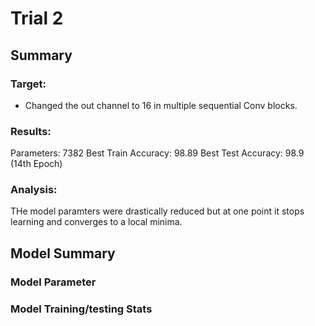 # Trial 2

## Summary

### Target:

- Changed the out channel to 16  in multiple sequential Conv blocks.

### Results:
Parameters: 7382
Best Train Accuracy: 98.89
Best Test Accuracy: 98.9 (14th Epoch)
### Analysis:
THe model paramters were drastically reduced but at one point it stops learning and converges to a local minima.

## Model Summary

### Model Parameter


### Model Training/testing Stats

